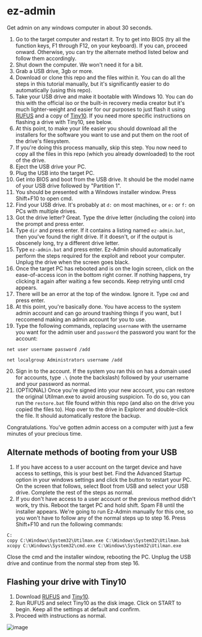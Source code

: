 # ez-admin
Get admin on any windows computer in about 30 seconds.

1. Go to the target computer and restart it. Try to get into BIOS (try all the function keys, F1 through F12, on your keyboard). If you can, proceed onward. Otherwise, you can try the alternate method listed below and follow them accordingly.
2. Shut down the computer. We won't need it for a bit.
3. Grab a USB drive, 3gb or more.
4. Download or clone this repo and the files within it. You can do all the steps in this tutorial manually, but it's significantly easier to do automatically (using this repo).
5. Take your USB drive and make it bootable with Windows 10. You can do this with the official iso or the built-in recovery media creator but it's much lighter-weight and easier for our purposes to just flash it using [RUFUS](https://github.com/pbatard/rufus/releases/download/v3.20/rufus-3.20.exe) and a copy of [Tiny10](https://www.mediafire.com/file/jxyc8n25s1asati/tiny10_21H2_x64_2209.iso/file). If you need more specific instructions on flashing a drive with Tiny10, see below.
6. At this point, to make your life easier you should download all the installers for the software you want to use and put them on the root of the drive's filesystem.
7. If you're doing this process manually, skip this step. You now need to copy all the files in this repo (which you already downloaded) to the root of the drive.
8. Eject the USB drive your PC.
9. Plug the USB into the target PC.
10. Get into BIOS and boot from the USB drive. It should be the model name of your USB drive followed by "Partition 1".
11. You should be presented with a Windows installer window. Press Shift+F10 to open cmd.
12. Find your USB drive. It's probably at `d:` on most machines, or `e:` or `f:` on PCs with multiple drives.
13. Got the drive letter? Great. Type the drive letter (including the colon) into the prompt and press enter.
14. Type `dir` and press enter. If it contains a listing named `ez-admin.bat`, then you've found the right drive. If it doesn't, or if the output is obscenely long, try a different drive letter.
15. Type `ez-admin.bat` and press enter. Ez-Admin should automatically perform the steps required for the exploit and reboot your computer. Unplug the drive when the screen goes black.
16. Once the target PC has rebooted and is on the login screen, click on the ease-of-access icon in the bottom right corner. If nothing happens, try clicking it again after waiting a few seconds. Keep retrying until cmd appears.
17. There will be an error at the top of the window. Ignore it. Type `cmd` and press enter.
18. At this point, you're basically done. You have access to the system admin account and can go around trashing things if you want, but I reccomend making an admin account for you to use.
19. Type the following commands, replacing `username` with the username you want for the admin user and `password` the password you want for the account:
```
net user username password /add

net localgroup Administrators username /add
```
20. Sign in to the account. If the system you ran this on has a domain used for accounts, type `.\` (note the backslash) followed by your username and your password as normal.
21. (OPTIONAL) Once you're signed into your new account, you can restore the original Utilman.exe to avoid arousing suspicion. To do so, you can run the `restore.bat` file found within this repo (and also on the drive you copied the files to). Hop over to the drive in Explorer and double-click the file. It should automatically restore the backup.

Congratulations. You've gotten admin access on a computer with just a few minutes of your precious time.

## Alternate methods of booting from your USB

1. If you have access to a user account on the target device and have access to settings, this is your best bet. Find the Advanced Startup option in your windows settings and click the button to restart your PC. On the screen that follows, select Boot from USB and select your USB drive. Complete the rest of the steps as normal.
2. If you don't have access to a user account or the previous method didn't work, try this. Reboot the target PC and hold shift. Spam F8 until the installer appears. We're going to run Ez-Admin manually for this one, so you won't have to follow any of the normal steps up to step 16. Press Shift+F10 and run the following commands:
```
C:
copy C:\Windows\System32\Utilman.exe C:\Windows\System32\Utilman.bak
xcopy C:\Windows\System32\cmd.exe C:\Windows\System32\Utilman.exe
```
Close the cmd and the installer window, rebooting the PC. Unplug the USB drive and continue from the normal step from step 16.

## Flashing your drive with Tiny10

1. Download [RUFUS](https://github.com/pbatard/rufus/releases/download/v3.20/rufus-3.20.exe) and [Tiny10](https://www.mediafire.com/file/jxyc8n25s1asati/tiny10_21H2_x64_2209.iso/file).
2. Run RUFUS and select Tiny10 as the disk image. Click on START to begin. Keep all the settings at default and confirm.
3. Proceed with instructions as normal.

![image](https://user-images.githubusercontent.com/115757568/195742308-02a5e4b1-5cdd-4f34-bd76-3ca4cc1e9a11.png)

